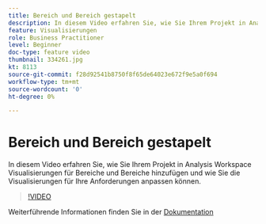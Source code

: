 ```yaml
---
title: Bereich und Bereich gestapelt
description: In diesem Video erfahren Sie, wie Sie Ihrem Projekt in Analysis Workspace Visualisierungen für Bereiche und Bereiche hinzufügen und wie Sie die Visualisierungen für Ihre Anforderungen anpassen können.
feature: Visualisierungen
role: Business Practitioner
level: Beginner
doc-type: feature video
thumbnail: 334261.jpg
kt: 8113
source-git-commit: f28d92541b8750f8f65de64023e672f9e5a0f694
workflow-type: tm+mt
source-wordcount: '0'
ht-degree: 0%

---
```



# Bereich und Bereich gestapelt

In diesem Video erfahren Sie, wie Sie Ihrem Projekt in Analysis Workspace Visualisierungen für Bereiche und Bereiche hinzufügen und wie Sie die Visualisierungen für Ihre Anforderungen anpassen können.

>[!VIDEO](https://video.tv.adobe.com/v/334261/?quality=12&learn=on)

Weiterführende Informationen finden Sie in der [Dokumentation](https://experienceleague.adobe.com/docs/analytics/analyze/analysis-workspace/visualizations/area.html?lang=en#)
